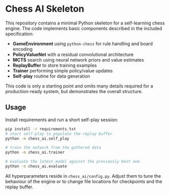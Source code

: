 # Chess AI Skeleton

This repository contains a minimal Python skeleton for a self-learning chess engine.
The code implements basic components described in the included specification:

- **GameEnvironment** using `python-chess` for rule handling and board encoding
- **PolicyValueNet** with a residual convolutional architecture
- **MCTS** search using neural network priors and value estimates
- **ReplayBuffer** to store training examples
- **Trainer** performing simple policy/value updates
- **Self-play** routine for data generation

This code is only a starting point and omits many details required for a
production-ready system, but demonstrates the overall structure.

## Usage

Install requirements and run a short self-play session:

```bash
pip install -r requirements.txt
# start self‑play to populate the replay buffer
python -m chess_ai.self_play

# train the network from the gathered data
python -m chess_ai.trainer

# evaluate the latest model against the previously best one
python -m chess_ai.evaluate
```

All hyperparameters reside in `chess_ai/config.py`.  Adjust them to tune the
behaviour of the engine or to change file locations for checkpoints and the
replay buffer.


